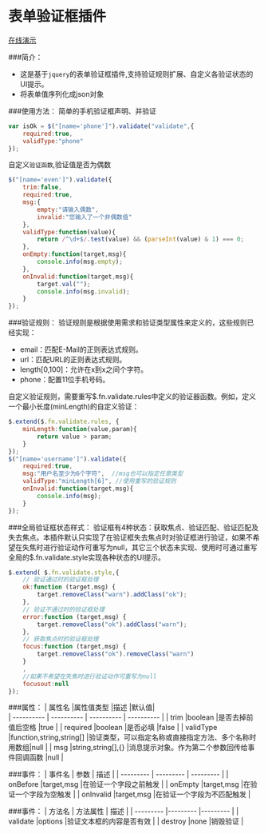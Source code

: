 # 表单验证框插件
[在线演示](http://jiesenboor.github.io/other/demo/validate/index.html) 
   
###简介：
- 这是基于`jquery`的表单验证框插件,支持验证规则扩展、自定义各验证状态的UI提示。
- 将表单值序列化成json对象

###使用方法：
简单的手机验证框声明、并验证
``` javascript
var isOk = $("[name='phone']").validate("validate",{
    required:true,
    validType:"phone"
});
```
自定义`验证函数`,验证值是否为偶数
``` javascript
$("[name='even']").validate({
    trim:false,
    required:true,
    msg:{
        empty:"请输入偶数",
        invalid:"您输入了一个非偶数值"
    },
    validType:function(value){
        return /^\d+$/.test(value) && (parseInt(value) & 1) === 0;
    },
    onEmpty:function(target,msg){
        console.info(msg.empty);
    },
    onInvalid:function(target,msg){
        target.val("");
        console.info(msg.invalid);
    }
});
```

###验证规则：
验证规则是根据使用需求和验证类型属性来定义的，这些规则已经实现：

- email：匹配E-Mail的正则表达式规则。
- url：匹配URL的正则表达式规则。
- length[0,100]：允许在x到x之间个字符。
- phone：配置11位手机号码。

自定义验证规则，需要重写$.fn.validate.rules中定义的验证器函数。例如，定义一个最小长度(minLength)的自定义验证：
``` javascript
$.extend($.fn.validate.rules, {
    minLength:function(value,param){
        return value > param;
    }
});
$("[name='username']").validate({
    required:true,
    msg:"用户名至少为6个字符",  //msg也可以指定任意类型
    validType:"minLength[6]", //使用重写的验证规则
    onInvalid:function(target,msg){
        console.info(msg);
    }
});
```

###全局验证框状态样式：
验证框有4种状态：获取焦点、验证匹配、验证匹配及失去焦点。本插件默认只实现了在验证框失去焦点时对验证框进行验证，如果不希望在失焦时进行验证动作可重写为null，其它三个状态未实现、使用时可通过重写全局的$.fn.validate.style实现各种状态的UI提示。
``` javascript
$.extend( $.fn.validate.style,{
    // 验证通过时的验证框处理
    ok:function (target,msg) {
        target.removeClass("warn").addClass("ok");
    },
    // 验证不通过时的验证框处理
    error:function (target,msg) {
        target.removeClass("ok").addClass("warn");
    },
    // 获取焦点时的验证框处理
    focus:function (target,msg) {
        target.removeClass("ok").removeClass("warn")
    }
    ,
    //如果不希望在失焦时进行验证动作可重写为null
    focusout:null
});
```

###属性：
| 属性名     |属性值类型                |描述                                           |默认值|  
| ---------- | ---------- | ---------- | ---------- |
| trim      |boolean                  |是否去掉前值后空格                               |true |
| required  |boolean                  |是否必填                                        |false |
| validType |function,string,string[] |验证类型，可以指定名称或直接指定方法、多个名称时用数组|null |
| msg       |string,string[],{}       |消息提示对象。作为第二个参数回传给事件回调函数       |null |

###事件：
| 事件名     | 参数            |  描述  |
| --------- | --------- | --------- |
| onBefore  |target,msg       |在验证一个字段之前触发 |
| onEmpty   |target,msg       |在验证一个字段为空触发 |
| onInvalid |target,msg       |在验证一个字段为不匹配触发 |

###事件：
| 方法名     | 方法属性            |  描述   |
| --------- |--------- |--------- |
| validate  |options             |验证文本框的内容是否有效 |
| destroy   |none                |销毁验证 |